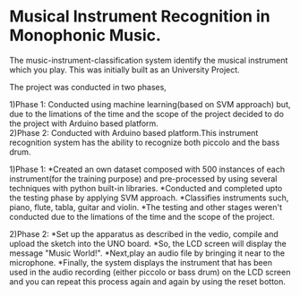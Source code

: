 
 Musical Instrument Recognition in Monophonic Music.
=======================================================
The music-instrument-classification system identify the musical instrument which you play.
This was initially built as an University Project.

 The project was conducted in two phases,

 1)Phase 1: Conducted using machine learning(based on SVM approach) but, due to  the limations of the time and the scope of the project decided to do the project 
   with Arduino based platform.  
 2)Phase 2: Conducted with Arduino based platform.This instrument recognition system has the ability to recognize both piccolo and the bass drum.

 1)Phase 1:
 *Created an own dataset composed with 500 instances of each instrument(for the training purpose) and pre-processed by using several techniques with python 
  built-in libraries. 
 *Conducted and completed upto the testing phase by applying SVM approach.
 *Classifies instruments such, piano, flute, tabla, guitar and violin.
 *The testing and other stages weren't conducted due to the limations of the time and the scope of the project.
 

 2)Phase 2:
 *Set up the apparatus as described in the vedio, compile and upload the sketch into the UNO board.
 *So, the LCD screen will display the message "Music World!".
 *Next,play an audio file by bringing it near to the microphone.
 *Finally, the system displays the instrument that has been used in the audio recording (either piccolo or bass drum) on the LCD screen and you can repeat this 
  process again and again by using the reset botton.